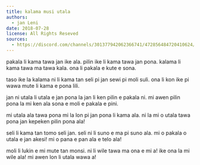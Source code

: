 ```yaml
---
title: kalama musi utala
authors:
  - jan Leni
date: 2018-07-28
license: All Rights Reseved
sources:
  - https://discord.com/channels/301377942062366741/472856484720410624/472856713003925505
---
```


pakala li kama tawa jan ike ala.
pilin ike li kama tawa jan pona.
kalama li kama tawa ma tawa kala.
ona li pakala e kute e sona.

taso ike la kalama ni li kama
tan seli pi jan sewi pi moli suli.
ona li kon ike pi wawa mute
li kama e pona lili.

jan ni utala li utala e jan pona
la jan li ken pilin e pakala ni.
mi awen pilin pona la mi ken ala sona
e moli e pakala e pini.

mi utala ala tawa pona mi la
lon pi jan pona li kama ala.
ni la mi o utala tawa pona
jan kepeken pilin pona ala!

seli li kama tan tomo seli jan.
seli ni li suno e ma pi suno ala.
mi o pakala o utala e jan akesi!
mi o pana e pan ala e telo ala!

moli li lukin e mi mute tan monsi.
ni li wile tawa ma ona e mi a!
ike ona la mi wile ala!
mi awen lon li utala wawa a!

